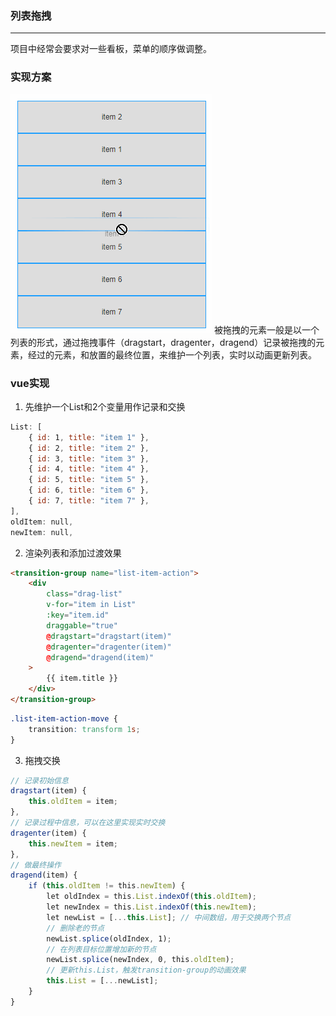 ### 列表拖拽
***
项目中经常会要求对一些看板，菜单的顺序做调整。

### 实现方案
![](https://raw.githubusercontent.com/heyach/blog/main/images/draglist.gif)
被拖拽的元素一般是以一个列表的形式，通过拖拽事件（dragstart，dragenter，dragend）记录被拖拽的元素，经过的元素，和放置的最终位置，来维护一个列表，实时以动画更新列表。

### vue实现
1. 先维护一个List和2个变量用作记录和交换
```js
List: [
    { id: 1, title: "item 1" },
    { id: 2, title: "item 2" },
    { id: 3, title: "item 3" },
    { id: 4, title: "item 4" },
    { id: 5, title: "item 5" },
    { id: 6, title: "item 6" },
    { id: 7, title: "item 7" },
],
oldItem: null,
newItem: null,
```
2. 渲染列表和添加过渡效果
```html
<transition-group name="list-item-action">
    <div
        class="drag-list"
        v-for="item in List"
        :key="item.id"
        draggable="true"
        @dragstart="dragstart(item)"
        @dragenter="dragenter(item)"
        @dragend="dragend(item)"
    >
        {{ item.title }}
    </div>
</transition-group>
```
```css
.list-item-action-move {
    transition: transform 1s;
}
```

3. 拖拽交换
```js
// 记录初始信息
dragstart(item) {
    this.oldItem = item;
},
// 记录过程中信息，可以在这里实现实时交换
dragenter(item) {
    this.newItem = item;
},
// 做最终操作
dragend(item) {
    if (this.oldItem != this.newItem) {
        let oldIndex = this.List.indexOf(this.oldItem);
        let newIndex = this.List.indexOf(this.newItem);
        let newList = [...this.List]; // 中间数组，用于交换两个节点
        // 删除老的节点
        newList.splice(oldIndex, 1);
        // 在列表目标位置增加新的节点
        newList.splice(newIndex, 0, this.oldItem);
        // 更新this.List，触发transition-group的动画效果
        this.List = [...newList];
    }
}
```